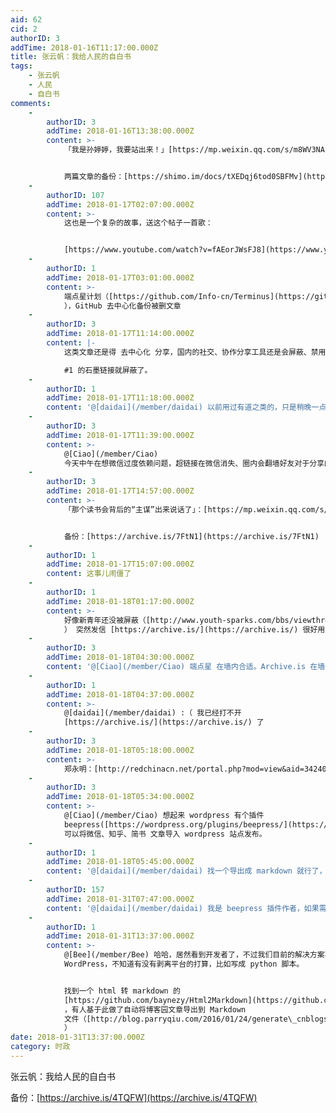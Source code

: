 ```yaml
---
aid: 62
cid: 2
authorID: 3
addTime: 2018-01-16T11:17:00.000Z
title: 张云帆：我给人民的自白书
tags:
    - 张云帆
    - 人民
    - 自白书
comments:
    -
        authorID: 3
        addTime: 2018-01-16T13:38:00.000Z
        content: >-
            「我是孙婷婷，我要站出来！」[https://mp.weixin.qq.com/s/m8WV3NA\_QpmCO\_ROcaIjGw](https://mp.weixin.qq.com/s/m8WV3NA_QpmCO_ROcaIjGw)


            两篇文章的备份：[https://shimo.im/docs/tXEDqj6tod0SBFMv](https://shimo.im/docs/tXEDqj6tod0SBFMv)
    -
        authorID: 107
        addTime: 2018-01-17T02:07:00.000Z
        content: >-
            这也是一个复杂的故事，送这个帖子一首歌：


            [https://www.youtube.com/watch?v=fAEorJWsFJ8](https://www.youtube.com/watch?v=fAEorJWsFJ8)
    -
        authorID: 1
        addTime: 2018-01-17T03:01:00.000Z
        content: >-
            端点星计划（[https://github.com/Info-cn/Terminus](https://github.com/Info-cn/Terminus)
            ），GitHub 去中心化备份被删文章
    -
        authorID: 3
        addTime: 2018-01-17T11:14:00.000Z
        content: |-
            这类文章还是得 去中心化 分享，国内的社交、协作分享工具还是会屏蔽、禁用分享。

            #1 的石墨链接就屏蔽了。
    -
        authorID: 1
        addTime: 2018-01-17T11:18:00.000Z
        content: '@[daidai](/member/daidai) 以前用过有道之类的，只是稍晚一点，屏蔽都是迟早的事情。'
    -
        authorID: 3
        addTime: 2018-01-17T11:39:00.000Z
        content: >-
            @[Ciao](/member/Ciao)
            今天中午在想微信过度依赖问题，超链接在微信消失、圈内会翻墙好友对于分享的墙外链接打不开这件事大惊小怪（可能是觉得不便于分享）。
    -
        authorID: 3
        addTime: 2018-01-17T14:57:00.000Z
        content: >-
            「那个读书会背后的“主谋”出来说话了」：[https://mp.weixin.qq.com/s/og6MNj2Xd1bCw18x\_6XSZQ](https://mp.weixin.qq.com/s/og6MNj2Xd1bCw18x_6XSZQ)


            备份：[https://archive.is/7FtN1](https://archive.is/7FtN1)
    -
        authorID: 1
        addTime: 2018-01-17T15:07:00.000Z
        content: 这事儿闹僵了
    -
        authorID: 1
        addTime: 2018-01-18T01:17:00.000Z
        content: >-
            好像新青年还没被屏蔽（[http://www.youth-sparks.com/bbs/viewthread.php?tid=14292&extra=page%3D1](http://www.youth-sparks.com/bbs/viewthread.php?extra=page%3D1&tid=14292)
            ） 突然发信 [https://archive.is/](https://archive.is/) 很好用啊，端点星计划好像没啥必要了。
    -
        authorID: 3
        addTime: 2018-01-18T04:30:00.000Z
        content: '@[Ciao](/member/Ciao) 端点星 在墙内合适。Archive.is 在墙外。'
    -
        authorID: 1
        addTime: 2018-01-18T04:37:00.000Z
        content: >-
            @[daidai](/member/daidai) :（ 我已经打不开
            [https://archive.is/](https://archive.is/) 了
    -
        authorID: 3
        addTime: 2018-01-18T05:18:00.000Z
        content: >-
            郑永明：[http://redchinacn.net/portal.php?mod=view&aid=34240](http://redchinacn.net/portal.php?aid=34240&mod=view)
    -
        authorID: 3
        addTime: 2018-01-18T05:34:00.000Z
        content: >-
            @[Ciao](/member/Ciao) 想起来 wordpress 有个插件
            beepress([https://wordpress.org/plugins/beepress/](https://wordpress.org/plugins/beepress/))
            可以将微信、知乎、简书 文章导入 wordpress 站点发布。
    -
        authorID: 1
        addTime: 2018-01-18T05:45:00.000Z
        content: '@[daidai](/member/daidai) 找一个导出成 markdown 就行了，微信体太 TM 操蛋了'
    -
        authorID: 157
        addTime: 2018-01-31T07:47:00.000Z
        content: '@[daidai](/member/daidai) 我是 beepress 插件作者，如果需要的话，我这里可以提供一个授权码表示支持'
    -
        authorID: 1
        addTime: 2018-01-31T13:37:00.000Z
        content: >-
            @[Bee](/member/Bee) 哈哈，居然看到开发者了，不过我们目前的解决方案不是基于
            WordPress，不知道有没有剥离平台的打算，比如写成 python 脚本。


            找到一个 html 转 markdown 的
            [https://github.com/baynezy/Html2Markdown](https://github.com/baynezy/Html2Markdown)
            ，有人基于此做了自动将博客园文章导出到 Markdown
            文件（[http://blog.parryqiu.com/2016/01/24/generate\_cnblogs\_article\_to\_markdown/](http://blog.parryqiu.com/2016/01/24/generate_cnblogs_article_to_markdown/)
            ）
date: 2018-01-31T13:37:00.000Z
category: 时政
---
```


张云帆：我给人民的自白书

备份：[https://archive.is/4TQFW](https://archive.is/4TQFW)
